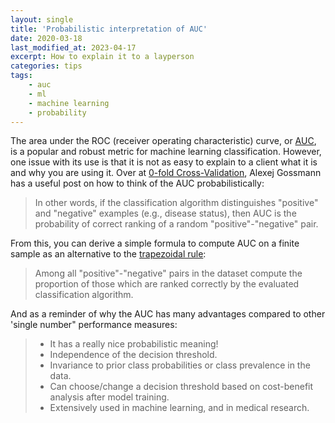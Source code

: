 ```yaml
---
layout: single
title: 'Probabilistic interpretation of AUC'
date: 2020-03-18
last_modified_at: 2023-04-17
excerpt: How to explain it to a layperson
categories: tips
tags:
    - auc
    - ml
    - machine learning
    - probability
---
```


The area under the ROC (receiver operating characteristic) curve, or
[AUC](https://en.wikipedia.org/wiki/Receiver_operating_characteristic#Area_under_the_curve),
is a popular and robust metric for machine learning classification.
However, one issue with its use is that it is not as easy to explain to a client what it is and why you are using it.
Over at [0-fold Cross-Validation](https://www.alexejgossmann.com/),
Alexej Gossmann has a useful post on how to think of the AUC probabilistically:

> In other words, if the classification algorithm distinguishes "positive" and "negative" examples
> (e.g., disease status), then AUC is the probability of correct ranking of a random "positive"-"negative" pair.

From this, you can derive a simple formula to compute AUC on a finite sample as an alternative to the
[trapezoidal rule](https://en.wikipedia.org/wiki/Trapezoidal_rule):

> Among all "positive"-"negative" pairs in the dataset compute the proportion of those which are ranked correctly
> by the evaluated classification algorithm.

And as a reminder of why the AUC has many advantages compared to other 'single number" performance measures:

> -   It has a really nice probabilistic meaning!
> -   Independence of the decision threshold.
> -   Invariance to prior class probabilities or class prevalence in the data.
> -   Can choose/change a decision threshold based on cost-benefit analysis after model training.
> -   Extensively used in machine learning, and in medical research.
